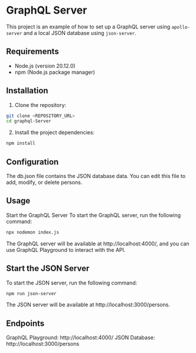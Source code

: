 # GraphQL Server
This project is an example of how to set up a GraphQL server using `apollo-server` and a local JSON database using `json-server`.

## Requirements
- Node.js (version 20.12.0)
- npm (Node.js package manager)

## Installation
1. Clone the repository:

```sh
git clone <REPOSITORY_URL>
cd graphql-Server
```

2. Install the project dependencies:

```bash
npm install
```

## Configuration
The db.json file contains the JSON database data. You can edit this file to add, modify, or delete persons.

## Usage
Start the GraphQL Server
To start the GraphQL server, run the following command:
```bash
npx nodemon index.js
```

The GraphQL server will be available at http://localhost:4000/, and you can use GraphQL Playground to interact with the API.

## Start the JSON Server
To start the JSON server, run the following command:
```bash
npm run json-server
```
The JSON server will be available at http://localhost:3000/persons.

## Endpoints
GraphQL Playground: http://localhost:4000/
JSON Database: http://localhost:3000/persons
